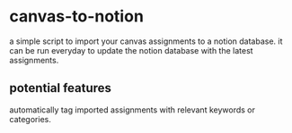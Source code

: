 # canvas-to-notion
a simple script to import your canvas assignments to a notion database. it can be run everyday to update the notion database with the latest assignments.

## potential features 
automatically tag imported assignments with relevant keywords or categories.
